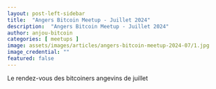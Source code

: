 ```yaml
---
layout: post-left-sidebar
title:  "Angers Bitcoin Meetup - Juillet 2024"
description:  "Angers Bitcoin Meetup - Juillet 2024"
author: anjou-bitcoin
categories: [ meetups ]
image: assets/images/articles/angers-bitcoin-meetup-2024-07/1.jpg
image_credential: ""
featured: false
---
```


Le rendez-vous des bitcoiners angevins de juillet 